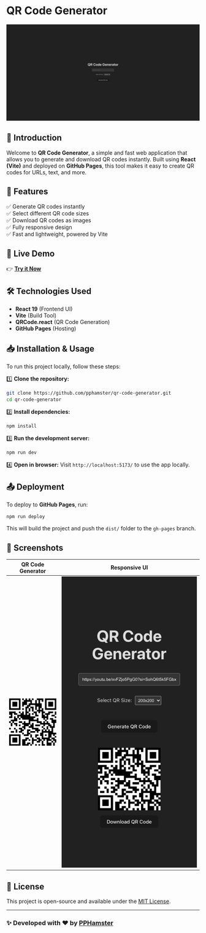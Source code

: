 # QR Code Generator

![QR Code Generator](https://raw.githubusercontent.com/pphamster/qr-code-generator/main/assets/images/qr-preview.png)

## 📌 Introduction
Welcome to **QR Code Generator**, a simple and fast web application that allows you to generate and download QR codes instantly. Built using **React (Vite)** and deployed on **GitHub Pages**, this tool makes it easy to create QR codes for URLs, text, and more.

## 🚀 Features
✅ Generate QR codes instantly  
✅ Select different QR code sizes  
✅ Download QR codes as images  
✅ Fully responsive design  
✅ Fast and lightweight, powered by Vite  

## 🔗 Live Demo
👉 **[Try it Now](https://pphamster.github.io/qr-code-generator/)**

## 🛠️ Technologies Used
- **React 19** (Frontend UI)
- **Vite** (Build Tool)
- **QRCode.react** (QR Code Generation)
- **GitHub Pages** (Hosting)

## 📥 Installation & Usage
To run this project locally, follow these steps:

1️⃣ **Clone the repository:**
```bash
git clone https://github.com/pphamster/qr-code-generator.git
cd qr-code-generator
```

2️⃣ **Install dependencies:**
```bash
npm install
```

3️⃣ **Run the development server:**
```bash
npm run dev
```

4️⃣ **Open in browser:**
Visit `http://localhost:5173/` to use the app locally.

## 📤 Deployment
To deploy to **GitHub Pages**, run:
```bash
npm run deploy
```
This will build the project and push the `dist/` folder to the `gh-pages` branch.

## 📸 Screenshots
| QR Code Generator | Responsive UI |
|------------------|--------------|
| ![QR Code Example](https://raw.githubusercontent.com/pphamster/qr-code-generator/main/assets/images/example-qr.png) | ![Mobile View](https://raw.githubusercontent.com/pphamster/qr-code-generator/main/assets/images/mobile-view.png) |

## 📄 License
This project is open-source and available under the [MIT License](LICENSE).

---
### ✨ **Developed with ❤️ by [PPHamster](https://github.com/pphamster)**

